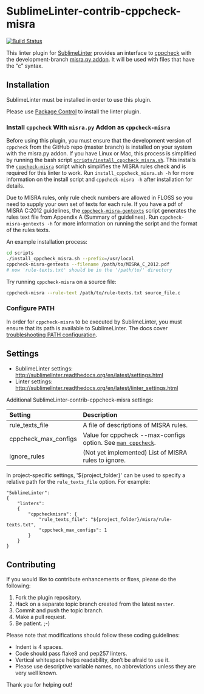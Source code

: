 SublimeLinter-contrib-cppcheck-misra
================================

[![Build Status](https://travis-ci.org/SublimeLinter/SublimeLinter-contrib-cppcheck-misra.svg?branch=master)](https://travis-ci.org/SublimeLinter/SublimeLinter-contrib-cppcheck-misra)

This linter plugin for [SublimeLinter](https://github.com/SublimeLinter/SublimeLinter) provides an interface to [cppcheck](https://github.com/danmar/cppcheck) with the development-branch [misra.py addon](https://github.com/danmar/cppcheck/tree/master/addons). It will be used with files that have the “c” syntax.

## Installation

SublimeLinter must be installed in order to use this plugin.

Please use [Package Control](https://packagecontrol.io) to install the linter plugin.

### Install `cppcheck` With `misra.py` Addon as `cppcheck-misra`

Before using this plugin, you must ensure that the development version of `cppcheck` from the GitHub repo (master branch) is installed on your system with the misra.py addon. If you have Linux or Mac, this process is simplified by running the bash script [`scripts/install_cppcheck_misra.sh`](scripts/install_cppcheck_misra.sh). This installs the [`cppcheck-misra`](scripts/cppcheck-misra) script which simplifies the MISRA rules check and is required for this linter to work. Run `install_cppcheck_misra.sh -h` for more information on the install script and `cppcheck-misra -h` after installation for details.

Due to MISRA rules, only rule check numbers are allowed in FLOSS so you need to supply your own set of texts for each rule. If you have a pdf of MISRA C:2012 guidelines, the [`cppcheck-misra-gentexts`](scripts/cppcheck-misra-gentexts) script generates the rules text file from Appendix A (Summary of guidelines). Run `cppcheck-misra-gentexts -h` for more information on running the script and the format of the rules texts.

An example installation process:
   ```sh
   cd scripts
   ./install_cppcheck_misra.sh --prefix=/usr/local
   cppcheck-misra-gentexts --filename /path/to/MISRA_C_2012.pdf
   # now 'rule-texts.txt' should be in the '/path/to/' directory
   ```

Try running `cppcheck-misra` on a source file:
   ```sh
   cppcheck-misra --rule-text /path/to/rule-texts.txt source_file.c
   ```

### Configure PATH

In order for `cppcheck-misra` to be executed by SublimeLinter, you must ensure that its path is available to SublimeLinter. The docs cover [troubleshooting PATH configuration](http://sublimelinter.readthedocs.io/en/latest/troubleshooting.html#finding-a-linter-executable).

## Settings
- SublimeLinter settings: http://sublimelinter.readthedocs.org/en/latest/settings.html
- Linter settings: http://sublimelinter.readthedocs.org/en/latest/linter_settings.html

Additional SublimeLinter-contrib-cppcheck-misra settings:

|Setting|Description|
|:------|:----------|
|rule_texts_file|A file of descriptions of MISRA rules.|
|cppcheck_max_configs|Value for cppcheck --max-configs option. See [`man cppcheck`](https://linux.die.net/man/1/cppcheck).|
|ignore_rules|(Not yet implemented) List of MISRA rules to ignore.|

In project-specific settings, '${project_folder}' can be used to specify a relative path for the `rule_texts_file` option. For example:

```
"SublimeLinter":
{
    "linters":
    {
        "cppcheckmisra": {
            "rule_texts_file": "${project_folder}/misra/rule-texts.txt",
            "cppcheck_max_configs": 1
        }
    }
}
```

## Contributing

If you would like to contribute enhancements or fixes, please do the following:

1. Fork the plugin repository.
1. Hack on a separate topic branch created from the latest `master`.
1. Commit and push the topic branch.
1. Make a pull request.
1. Be patient.  ;-)

Please note that modifications should follow these coding guidelines:

- Indent is 4 spaces.
- Code should pass flake8 and pep257 linters.
- Vertical whitespace helps readability, don’t be afraid to use it.
- Please use descriptive variable names, no abbreviations unless they are very well known.

Thank you for helping out!
